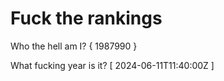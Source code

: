 # Fuck the rankings

Who the hell am I?
{ 1987990 }

What fucking year is it?
[ 2024-06-11T11:40:00Z ]
